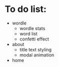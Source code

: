 # To do list:

- wordle
  - wordle stats
  - word list
  - confetti effect
- about
  - title text styling
  - modal animation
- home
